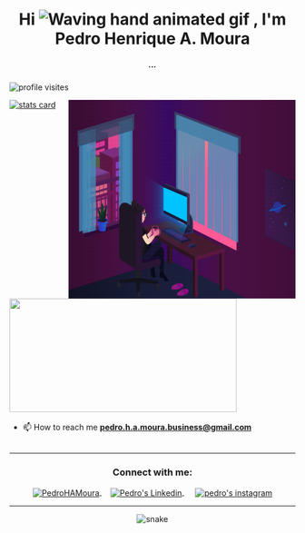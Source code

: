 <h1 align="center">
  Hi 
  <img src="https://raw.githubusercontent.com/nixin72/nixin72/master/wave.gif" 
         alt="Waving hand animated gif"
         height="45"
         width="45" />
  , I'm Pedro Henrique A. Moura</h1>

<h5 align="center">...</h5>

<p align="left"> 
  <img 
    src="https://komarev.com/ghpvc/?username=pedrohamoura-git&label=Profile%20views&color=FD418D&style=flat" 
    alt="profile visites" 
  /> 
</p>

<p>
  <a align="center" href="https://github.com/pedrohamoura-git">
    <img
      alt= "stats card"
      height="200px" 
      width="400" 
      src="https://github-readme-streak-stats.herokuapp.com/?user=pedrohamoura-git&theme=radical"
    />
    <img
      alt="working gif"
      align="right"
      height="350"
      width="400"
      src="./assets/working-gif.gif" 
    /> 
  </a>
</p>

<img
  height="200px"
  width="400"
  src="https://github-readme-stats.vercel.app/api?username=pedrohamoura-git&count_private=true&theme=radical&show_icons=true" 
/>

<!-- <p align="left"> <a href="https://twitter.com/pedrohamour4" target="blank"><img src="https://img.shields.io/twitter/follow/PedroHAMoura?logo=twitter&color=FD418D&style=for-the-badge" alt="PedroHAMoura" /></a> </p> -->

- 📫 How to reach me **pedro.h.a.moura.business@gmail.com**
<br><br>
<hr>

<h3 align="center">Connect with me:</h3>

<p align="center">
  <a
    href="https://twitter.com/PedroHAMoura"
    target="blank"
  >
    <img
      align="center"
      src="https://img.icons8.com/cute-clipart/64/000000/twitter.png"
      alt="PedroHAMoura"
      height="50"
      width="50" />
  </a> &nbsp;&nbsp;&nbsp;
  <a
    href="https://www.linkedin.com/in/pedro-h-a-moura/"
    target="blank"
  >
    <img
      align="center"
      src="https://img.icons8.com/cute-clipart/64/000000/linkedin.png"
      alt="Pedro's Linkedin"
      height="50"
      width="50" />
  </a>&nbsp;&nbsp;&nbsp;&nbsp;
  <a
    href="https://instagram.com/pedro.h.a.moura"
    target="blank"
  >
    <img
      align="center"
      src="https://img.icons8.com/cute-clipart/64/000000/instagram-new.png"
      alt="pedro's instagram"
      height="50"
      width="50" />
  </a>
</p>

<hr>

<p align="center">
  <img
    src="https://github.com/ishikkkkaaaa/ishikkkkaaaa/raw/output/github-contribution-grid-snake.svg"
    alt="snake"
  />
</p>
